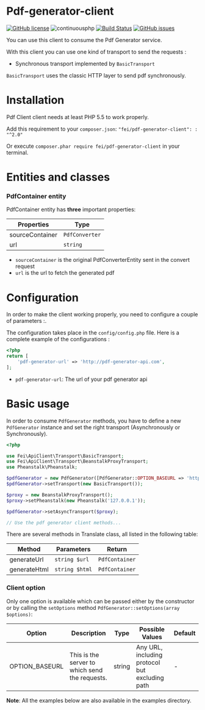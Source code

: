 # Pdf-generator-client
[![GitHub license](https://img.shields.io/github/license/flash-global/pdf-generator-client.svg)](https://github.com/flash-global/pdf-generator-client)
![continuousphp](https://img.shields.io/continuousphp/git-hub/flash-global/pdf-generator-client.svg)
[![Build Status](https://travis-ci.org/flash-global/pdf-generator-client.svg?branch=master)](https://travis-ci.org/flash-global/pdf-generator-client)
[![GitHub issues](https://img.shields.io/github/issues/flash-global/pdf-generator-client.svg)](https://github.com/flash-global/pdf-generator-client/issues)

You can use this client to consume the Pdf Generator service.

With this client you can use one kind of transport to send the requests :

* Synchronous transport implemented by `BasicTransport`

`BasicTransport` uses the classic HTTP layer to send pdf synchronously.

# Installation

Pdf Client client needs at least PHP 5.5 to work properly.

Add this requirement to your `composer.json`: `"fei/pdf-generator-client": : "^2.0"`

Or execute `composer.phar require fei/pdf-generator-client` in your terminal.

# Entities and classes

### PdfContainer entity

PdfContainer entity has **three** important properties:

| Properties      | Type              |
|-----------------|-------------------|
| sourceContainer | `PdfConverter`    |
| url             | `string`          |

* `sourceContainer` is the original PdfConverterEntity sent in the convert request
* `url` is the url to fetch the generated pdf

# Configuration

In order to make the client working properly, you need to configure a couple of parameters :.

The configuration takes place in the `config/config.php` file. Here is a complete example of the configurations :

```php
<?php
return [
    'pdf-generator-url' => 'http://pdf-generator-api.com',
];
```
* `pdf-generator-url`: The url of your pdf generator api

# Basic usage

In order to consume `PdfGenerator` methods, you have to define a new `PdfGenerator` instance and set the right transport (Asynchronously or Synchronously).


```php
<?php

use Fei\ApiClient\Transport\BasicTransport;
use Fei\ApiClient\Transport\BeanstalkProxyTransport;
use Pheanstalk\Pheanstalk;

$pdfGenerator = new PdfGenerator([PdfGenerator::OPTION_BASEURL => 'http://pdf-generator-api.com']); // Put your translate API base URL here
$pdfGenerator->setTransport(new BasicTransport());

$proxy = new BeanstalkProxyTransport();
$proxy->setPheanstalk(new Pheanstalk('127.0.0.1'));

$pdfGenerator->setAsyncTransport($proxy);

// Use the pdf generator client methods...
```

There are several methods in Translate class, all listed in the following table:

| Method         | Parameters                                                       | Return                              |
|---------------|------------------------------------------------------------------|-------------------------------------|
| generateUrl          | `string $url`                                                        | `PdfContainer`                        |
| generateHtml           | `string $html`            | `PdfContainer`   |

### Client option

Only one option is available which can be passed either by the constructor or by calling the `setOptions` method `PdfGenerator::setOptions(array $options)`:

| Option         | Description                                    | Type   | Possible Values                                | Default |
|----------------|------------------------------------------------|--------|------------------------------------------------|---------|
| OPTION_BASEURL | This is the server to which send the requests. | string | Any URL, including protocol but excluding path | -       |


**Note**: All the examples below are also available in the examples directory.